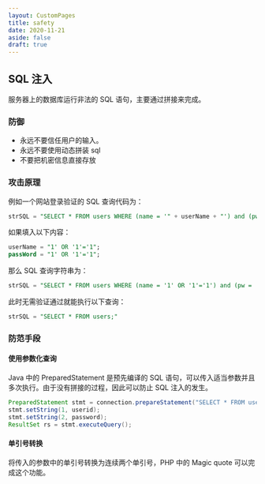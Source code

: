 ```yaml
---
layout: CustomPages
title: safety
date: 2020-11-21
aside: false
draft: true
---
```


## SQL 注入

服务器上的数据库运行非法的 SQL 语句，主要通过拼接来完成。

### 防御

- 永远不要信任用户的输入。
- 永远不要使用动态拼装 sql
- 不要把机密信息直接存放

### 攻击原理

例如一个网站登录验证的 SQL 查询代码为：

```sql
strSQL = "SELECT * FROM users WHERE (name = '" + userName + "') and (pw = '"+ passWord +"');"
```

如果填入以下内容：

```sql
userName = "1' OR '1'='1";
passWord = "1' OR '1'='1";
```

那么 SQL 查询字符串为：

```sql
strSQL = "SELECT * FROM users WHERE (name = '1' OR '1'='1') and (pw = '1' OR '1'='1');"
```

此时无需验证通过就能执行以下查询：

```sql
strSQL = "SELECT * FROM users;"
```

### 防范手段

#### 使用参数化查询

Java 中的 PreparedStatement 是预先编译的 SQL 语句，可以传入适当参数并且多次执行。由于没有拼接的过程，因此可以防止 SQL 注入的发生。

```java
PreparedStatement stmt = connection.prepareStatement("SELECT * FROM users WHERE userid=? AND password=?");
stmt.setString(1, userid);
stmt.setString(2, password);
ResultSet rs = stmt.executeQuery();
```

#### 单引号转换

将传入的参数中的单引号转换为连续两个单引号，PHP 中的 Magic quote 可以完成这个功能。
